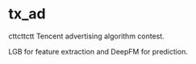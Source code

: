 # tx_ad
cttcttctt
Tencent advertising algorithm contest.

LGB for feature extraction and DeepFM for prediction.

